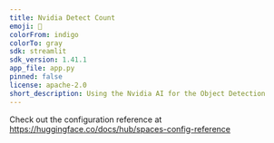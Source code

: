 ```yaml
---
title: Nvidia Detect Count
emoji: 🏢
colorFrom: indigo
colorTo: gray
sdk: streamlit
sdk_version: 1.41.1
app_file: app.py
pinned: false
license: apache-2.0
short_description: Using the Nvidia AI for the Object Detection
---
```


Check out the configuration reference at https://huggingface.co/docs/hub/spaces-config-reference
